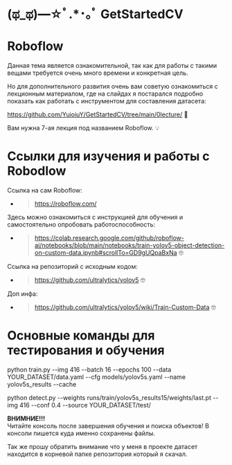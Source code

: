 # (ಥ_ಥ)━☆ﾟ.*･｡ﾟ GetStartedCV 

# Roboflow

Данная тема является ознакомительной, так как для работы с такими вещами требуется очень много времени и конкретная цель. 

Но для дополнительного развития очень вам советую ознакомиться с лекционным материалом, где на слайдах я постарался подробно показать как 
работать с инструментом для составления датасета:  

https://github.com/YuioiuY/GetStartedCV/tree/main/0lecture/ 📖

Вам нужна 7-ая лекция под названием Roboflow. 💡


# Ссылки для изучения и работы с Robodlow

Ссылка на сам Roboflow: 

- > https://roboflow.com/

Здесь можно ознакомиться с инструкцией для обучения и самостоятельно опробовать работоспособность: 

- > https://colab.research.google.com/github/roboflow-ai/notebooks/blob/main/notebooks/train-yolov5-object-detection-on-custom-data.ipynb#scrollTo=GD9gUQpaBxNa 🤓

Ссылка на репозиторий с исходным кодом: 

- > https://github.com/ultralytics/yolov5 🤓

Доп инфа: 

- > https://github.com/ultralytics/yolov5/wiki/Train-Custom-Data 🤓



# Основные команды для тестирования и обучения  

python train.py --img 416 --batch 16 --epochs 100 --data YOUR_DATASET/data.yaml --cfg models/yolov5s.yaml  --name yolov5s_results  --cache

python detect.py --weights runs/train/yolov5s_results15/weights/last.pt --img 416 --conf 0.4 --source YOUR_DATASET/test/

**ВНИМНИЕ!!!**  
Читайте консоль после завершения обучения и поиска объектов! 
В консоли пишется куда именно сохранены файлы.

Так же прошу обратить внимание что у меня в проекте датасет находится в корневой папке репозитория который я скачал. 
